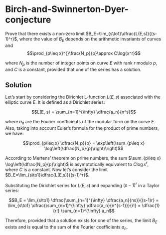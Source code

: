 # Birch-and-Swinnerton-Dyer-conjecture
Prove that there exists a non-zero limit $`B_E=\lim_{s\to1}\dfrac{L(E,s)}{(s-1)^r}`$, where the value of $`B_E`$ depends on the arithmetic invariants of curves and $$\prod_{p\leq x}^{}\frac{N_p}{p}\approx C\log{x^r}$$

where $`N_p`$ is the number of integer points on curve $`E`$ with rank $`r`$ modulo $`p`$, and $`C`$ is a constant, provided that one of the series has a solution.
## Solution
Let’s start by considering the Dirichlet L-function $`L(E, s)`$ associated with the elliptic curve $`E`$. It is defined as a Dirichlet series:

$$L(E, s) = \sum_{n=1}^{\infty} \dfrac{a_n}{n^s}$$

where $`a_n`$ are the Fourier coefficients of the modular form on the curve $`E`$.
Also, taking into account Euler’s formula for the product of prime numbers, we have:

$$\prod_{p\leq x} \dfrac{N_p}{p} = \exp\left(\sum_{p\leq x} \log\left(\dfrac{N_p}{p}\right)\right)$$

According to Mertens’ theorem on prime numbers, the sum $`\sum_{p\leq x} \log\left(\dfrac{N_p}{p}\right)`$ is asymptotically equivalent to $`C\log{x^r}`$, where $`C`$ is a constant.
Now let’s consider the limit $`B_E=\lim_{s\to1}\dfrac{L(E,s)}{(s-1)^r}`$. 

Substituting the Dirichlet series for $`L(E, s)`$ and expanding $`(s-1)^r`$ in a Taylor series:

$$B_E = \lim_{s\to1} \dfrac{\sum_{n=1}^{\infty} \dfrac{a_n}{ns}}{(s-1)r}
= \lim_{s\to1} \dfrac{\sum_{n=1}^{\infty} \dfrac{a_n}{n^{s-1}}}{r!}
= \dfrac{1}{r!} \sum_{n=1}^{\infty} a_n$$

Therefore, provided that a solution exists for one of the series, the limit $`B_E`$ exists and is equal to the sum of the Fourier coefficients $`a_n`$.
